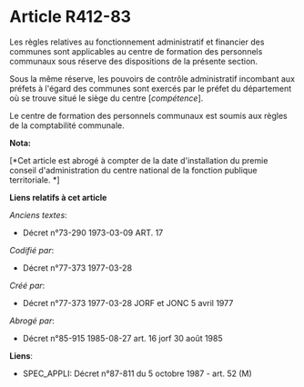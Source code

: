 # Article R412-83

Les règles relatives au fonctionnement administratif et financier des communes sont applicables au centre de formation des
personnels communaux sous réserve des dispositions de la présente section.

Sous la même réserve, les pouvoirs de contrôle administratif incombant aux préfets à l'égard des communes sont exercés par le
préfet du département où se trouve situé le siège du centre [*compétence*].

Le centre de formation des personnels communaux est soumis aux règles de la comptabilité communale.

**Nota:**

[*Cet article est abrogé à compter de la date d'installation du premie conseil d'administration du centre national de la
fonction publique territoriale. *]

**Liens relatifs à cet article**

_Anciens textes_:

  - Décret n°73-290 1973-03-09 ART. 17

_Codifié par_:

  - Décret n°77-373 1977-03-28

_Créé par_:

  - Décret n°77-373 1977-03-28 JORF et JONC 5 avril 1977

_Abrogé par_:

  - Décret n°85-915 1985-08-27 art. 16 jorf 30 août 1985

**Liens**:

  - SPEC_APPLI: Décret n°87-811 du 5 octobre 1987 - art. 52 (M)
